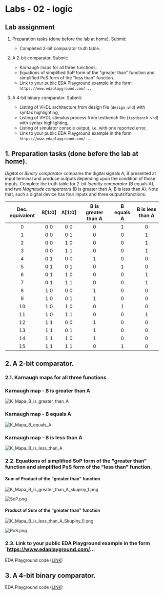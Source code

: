 # Labs - 02 - logic

## Lab assignment

1. Preparation tasks (done before the lab at home). Submit:
   * Completed 2-bit comparator truth table.

2. A 2-bit comparator. Submit:
   * Karnaugh maps for all three functions.
   * Equations of simplified SoP form of the "greater than" function and simplified PoS form of the "less than" function.
   * Link to your public EDA Playground example in the form `https://www.edaplayground.com/...`

3. A 4-bit binary comparator. Submit:
    * Listing of VHDL architecture from design file (`design.vhd`) with syntax highlighting,
    * Listing of VHDL stimulus process from testbench file (`testbench.vhd`) with syntax highlighting,
    * Listing of simulator console output, i.e. with one reported error,
    * Link to your public EDA Playground example in the form `https://www.edaplayground.com/...`


## 1. Preparation tasks (done before the lab at home).

*Digital* or *Binary comparator* compares the digital signals A, B presented at input terminal and produce outputs depending upon the condition of those inputs. Complete the truth table for 2-bit *Identity comparator* (B equals A), and two *Magnitude comparators* (B is greater than A, B is less than A). Note that, such a digital device has four inputs and three outputs/functions.

| **Dec. equivalent** | **B[1:0]** | **A[1:0]** | **B is greater than A** | **B equals A** | **B is less than A** |
| :-: | :-: | :-: | :-: | :-: | :-: |
| 0 | 0 0 | 0 0 | 0 | 1 | 0 |
| 1 | 0 0 | 0 1 | 0 | 0 | 1 |
| 2 | 0 0 | 1 0 | 0 | 0 | 1 |
| 3 | 0 0 | 1 1 | 0 | 0 | 1 |
| 4 | 0 1 | 0 0 | 1 | 0 | 0 |
| 5 | 0 1 | 0 1 | 0 | 1 | 0 |
| 6 | 0 1 | 1 0 | 0 | 0 | 1 |
| 7 | 0 1 | 1 1 | 0 | 0 | 1 |
| 8 | 1 0 | 0 0 | 1 | 0 | 0 |
| 9 | 1 0 | 0 1 | 1 | 0 | 0 |
| 10 | 1 0 | 1 0 | 0 | 1 | 0 |
| 11 | 1 0 | 1 1 | 0 | 0 | 1 |
| 12 | 1 1 | 0 0 | 1 | 0 | 0 |
| 13 | 1 1 | 0 1 | 1 | 0 | 0 |
| 14 | 1 1 | 1 0 | 1 | 0 | 0 |
| 15 | 1 1 | 1 1 | 0 | 1 | 0 |

## 2. A 2-bit comparator.

### 2.1. Karnaugh maps for all three functions

### Karnaugh map - B is greater than A

![K_Mapa_B_is_greater_than_A](Images/K_Mapa_B_is_greater_than_A.png)

### Karnaugh map - B equals A

![K_Mapa_B_equals_A](Images/K_Mapa_B_equals_A.png)

### Karnaugh map - B is less than A

![K_Mapa_B_is_less_than_A](Images/K_Mapa_B_is_less_than_A.png)

### 2.2. Equations of simplified SoP form of the "greater than" function and simplified PoS form of the "less than" function.

#### Sum of Product of the "greater than" function

![K_Mapa_B_is_greater_than_A_skupiny_1.png](Images/K_Mapa_B_is_greater_than_A_skupiny_1.png)

![SoP.png](Images/SoP.png)

#### Product of Sum of the "greater than" function

![K_Mapa_B_is_less_than_A_Skupiny_0.png](Images/K_Mapa_B_is_less_than_A_Skupiny_0.png)

![PoS.png](Images/PoS.png)

### 2.3. Link to your public EDA Playground example in the form `https://www.edaplayground.com/...
EDA Playground code ([LINK](https://www.edaplayground.com/x/kAMu))

## 3. A 4-bit binary comparator.

EDA Playground code ([LINK](https://www.edaplayground.com/x/wfKF))

